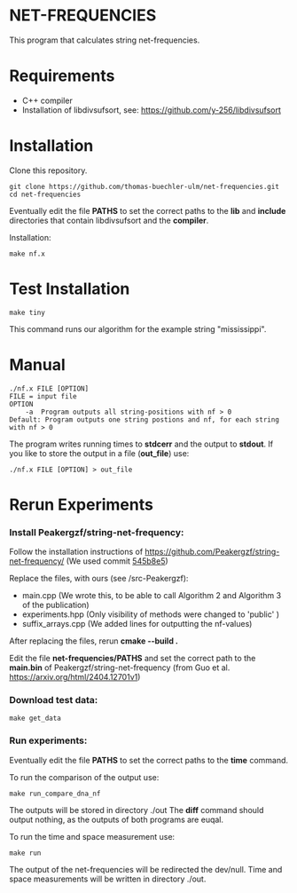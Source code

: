 # NET-FREQUENCIES 
This program that calculates string net-frequencies.

# Requirements
- C++ compiler
- Installation of libdivsufsort, see: https://github.com/y-256/libdivsufsort

# Installation
Clone this repository.
```
git clone https://github.com/thomas-buechler-ulm/net-frequencies.git
cd net-frequencies
```
Eventually edit the file **PATHS** to set the correct paths to the **lib** and **include** directories that contain libdivsufsort and the **compiler**.

Installation:
```
make nf.x
```

# Test Installation
```
make tiny
```
This command runs our algorithm for the example string "mississippi".


# Manual
```
./nf.x FILE [OPTION]
FILE = input file
OPTION
	-a	Program outputs all string-positions with nf > 0
Default: Program outputs one string postions and nf, for each string with nf > 0
```
The program writes running times to **stdcerr** and the output to **stdout**. If you like to store the output in a file (**out_file**) use:
```
./nf.x FILE [OPTION] > out_file
```

# Rerun Experiments
### Install Peakergzf/string-net-frequency:
Follow the installation instructions of https://github.com/Peakergzf/string-net-frequency/
(We used commit [545b8e5](https://github.com/Peakergzf/string-net-frequency/commit/545b8e59305c174ca5ba05cca9c3591715a5f2e7))

Replace the files, with ours (see /src-Peakergzf): 
- main.cpp (We wrote this, to be able to call Algorithm 2 and Algorithm 3 of the publication)
- experiments.hpp (Only visibility of methods were changed to 'public' )
- suffix_arrays.cpp (We added lines for outputting the nf-values)

After replacing the files, rerun **cmake --build .** 

Edit the file **net-frequencies/PATHS** and set the correct path to the **main.bin** of Peakergzf/string-net-frequency (from Guo et al. https://arxiv.org/html/2404.12701v1)


### Download test data:
```
make get_data
```
### Run experiments:
Eventually edit the file **PATHS** to set the correct paths to the **time** command.

To run the comparison of the output use:
```
make run_compare_dna_nf
```
The outputs will be stored in directory ./out
The **diff** command should output nothing, as the outputs of both programs are euqal. 


To run the time and space measurement use:
```
make run
```
The output of the net-frequencies will be redirected the dev/null. Time and space measurements will be written in directory ./out.

